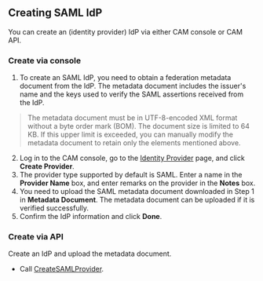 ## Creating SAML IdP

You can create an (identity provider) IdP via either CAM console or CAM API.

### Create via console

1. To create an SAML IdP, you need to obtain a federation metadata document from the IdP. The metadata document includes the issuer's name and the keys used to verify the SAML assertions received from the IdP.
> The metadata document must be in UTF-8-encoded XML format without a byte order mark (BOM). The document size is limited to 64 KB. If this upper limit is exceeded, you can manually modify the metadata document to retain only the elements mentioned above.
2. Log in to the CAM console, go to the [Identity Provider](https://console.cloud.tencent.com/cam/idp) page, and click **Create Provider**.
3. The provider type supported by default is SAML. Enter a name in the **Provider Name** box, and enter remarks on the provider in the **Notes** box.
4. You need to upload the SAML metadata document downloaded in Step 1 in **Metadata Document**. The metadata document can be uploaded if it is verified successfully.
5. Confirm the IdP information and click **Done**.

### Create via API

Create an IdP and upload the metadata document.
- Call [CreateSAMLProvider](https://cloud.tencent.com/document/product/598/30295).

